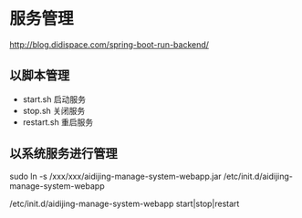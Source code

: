 # 服务管理
http://blog.didispace.com/spring-boot-run-backend/
## 以脚本管理
+ start.sh 
启动服务
+ stop.sh
关闭服务 
+ restart.sh
重启服务

## 以系统服务进行管理

sudo ln -s /xxx/xxx/aidijing-manage-system-webapp.jar /etc/init.d/aidijing-manage-system-webapp
	
/etc/init.d/aidijing-manage-system-webapp start|stop|restart
